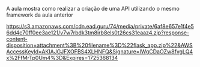 A aula mostra como realizar a criação de uma API utilizando o mesmo framework da aula anterior

https://s3.amazonaws.com/cdn.ead.guru/74/media/private/6af8e657e1f4e56dd4c70ff0ee3ae121/v7w7rbdk3tm8irb8els0t26cs31eaaz4.zip?response-content-disposition=attachment%3B%20filename%3D%22flask_app.zip%22&AWSAccessKeyId=AKIAJGJFXOFBS4XLHNFQ&Signature=lWgCDaOZw8fvgLQ4x%2FfMrTp0Um4%3D&Expires=1725368134